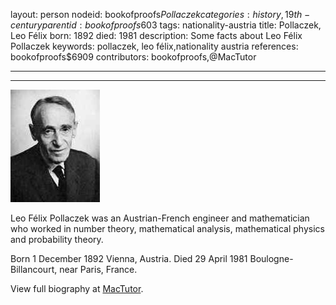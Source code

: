 layout: person
nodeid: bookofproofs$Pollaczek
categories: history,19th-century
parentid: bookofproofs$603
tags: nationality-austria
title: Pollaczek, Leo Félix
born: 1892
died: 1981
description: Some facts about Leo Félix Pollaczek
keywords: pollaczek, leo félix,nationality austria
references: bookofproofs$6909
contributors: bookofproofs,@MacTutor

---


---

![Pollaczek.jpg](https://github.com/bookofproofs/bookofproofs.github.io/blob/main/_sources/_assets/images/portraits/Pollaczek.jpg?raw=true)

Leo Félix Pollaczek was an Austrian-French engineer and mathematician who worked in number theory, mathematical analysis, mathematical physics and probability theory.

Born 1 December 1892 Vienna, Austria. Died 29 April 1981 Boulogne-Billancourt, near Paris, France.


View full biography at [MacTutor](https://mathshistory.st-andrews.ac.uk/Biographies/Pollaczek/).